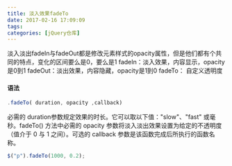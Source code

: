 ```yaml
---
title: 淡入效果fadeTo
date: 2017-02-16 17:09:09
tags:
categories: [jQuery仓库]
---
```

淡入淡出fadeIn与fadeOut都是修改元素样式的opacity属性，但是他们都有个共同的特点，变化的区间要么是0，要么是1
fadeIn：淡入效果，内容显示，opacity是0到1
fadeOut：淡出效果，内容隐藏，opacity是1到0
fadeTo： 自定义透明度
#### 语法
```js
.fadeTo( duration, opacity ,callback)
```
必需的 duration参数规定效果的时长。它可以取以下值："slow"、"fast" 或毫秒。fadeTo() 方法中必需的 opacity 参数将淡入淡出效果设置为给定的不透明度（值介于 0 与 1 之间）。可选的 callback 参数是该函数完成后所执行的函数名称。
```js
$("p").fadeTo(1000, 0.2);
```